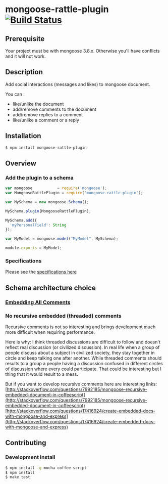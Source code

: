 # mongoose-rattle-plugin [![Build Status](https://secure.travis-ci.org/daemon1981/mongoose-rattle-plugin.png)](https://travis-ci.org/daemon1981/mongoose-rattle-plugin)

## Prerequisite

Your project must be with mongoose 3.8.x. Otherwise you'll have conflicts and it will not work.

## Description

Add social interactions (messages and likes) to mongoose document.

You can :
 - like/unlike the document
 - add/remove comments to the document
 - add/remove replies to a comment
 - like/unlike a comment or a reply

## Installation

```bash
$ npm install mongoose-rattle-plugin
```

## Overview

### Add the plugin to a schema

```javascript
var mongoose           = require('mongoose');
var MongooseRattlePlugin = require('mongoose-rattle-plugin');

var MySchema = new mongoose.Schema();

MySchema.plugin(MongooseRattlePlugin);

MySchema.add({
  'myPersonalField': String
});

var MyModel = mongoose.model("MyModel", MySchema);

module.exports = MyModel;
```

### Specifications

Please see the [specifications here](https://github.com/daemon1981/mongoose-rattle-plugin/blob/master/test-unit.md)

## Schema architecture choice

### [Embedding All Comments](http://docs.mongodb.org/ecosystem/use-cases/storing-comments/)

### No recursive embedded (threaded) comments

Recursive comments is not so interesting and brings development much more difficult when requiring performance.

Here is why:
I think threaded discussions are difficult to follow and doesn't reflect real discussion (or civilized discussion).
In real life when a group of people discuss about a subject in civilized society, they stay together in circle and keep talking one after another.
While threaded comments should results to a group a people having a discussion confused in different circles of discussion where every could participate. That could be interesting but I thing that it would result to a mess.

But if you want to develop recursive comments here are interesting links:
[http://stackoverflow.com/questions/7992185/mongoose-recursive-embedded-document-in-coffeescript](http://stackoverflow.com/questions/7992185/mongoose-recursive-embedded-document-in-coffeescript)
[http://stackoverflow.com/questions/17416924/create-embedded-docs-with-mongoose-and-express](http://stackoverflow.com/questions/17416924/create-embedded-docs-with-mongoose-and-express)

## Contributing

### Development install

```bash
$ npm install -g mocha coffee-script
$ npm install
$ make test
```